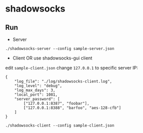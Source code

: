 # shadowsocks

## Run

* Server

```
./shadowsocks-server --config sample-server.json
```

* Client OR use shadowsocks-gui client

edit `sample-client.json` change `127.0.0.1` to specific server IP:

```
{
    "log_file": "./log/shadowsocks-client.log",
    "log_level": "debug",
    "log_max_days": 3,
	"local_port": 1081,
	"server_password": [
		["127.0.0.1:8387", "foobar"],
		["127.0.0.1:8388", "barfoo", "aes-128-cfb"]
	]
}
```

```
./shadowsocks-client --config sample-client.json
```